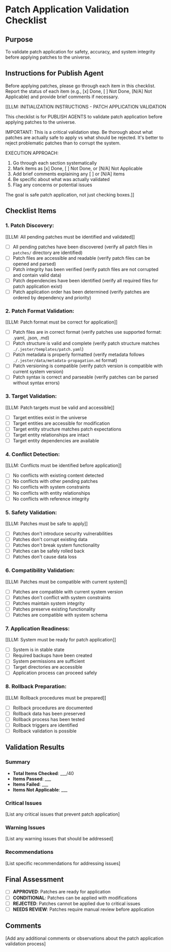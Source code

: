 

# Patch Application Validation Checklist

## Purpose

To validate patch application for safety, accuracy, and system integrity before applying patches to the universe.

## Instructions for Publish Agent

Before applying patches, please go through each item in this checklist. Report the status of each item (e.g., [x] Done, [ ] Not Done, [N/A] Not Applicable) and provide brief comments if necessary.

[[LLM: INITIALIZATION INSTRUCTIONS - PATCH APPLICATION VALIDATION

This checklist is for PUBLISH AGENTS to validate patch application before applying patches to the universe.

IMPORTANT: This is a critical validation step. Be thorough about what patches are actually safe to apply vs what should be rejected. It's better to reject problematic patches than to corrupt the system.

EXECUTION APPROACH:

1. Go through each section systematically
2. Mark items as [x] Done, [ ] Not Done, or [N/A] Not Applicable
3. Add brief comments explaining any [ ] or [N/A] items
4. Be specific about what was actually validated
5. Flag any concerns or potential issues

The goal is safe patch application, not just checking boxes.]]

## Checklist Items

### 1. **Patch Discovery:**

   [[LLM: All pending patches must be identified and validated]]
   - [ ] All pending patches have been discovered (verify all patch files in `patches/` directory are identified)
   - [ ] Patch files are accessible and readable (verify patch files can be opened and parsed)
   - [ ] Patch integrity has been verified (verify patch files are not corrupted and contain valid data)
   - [ ] Patch dependencies have been identified (verify all required files for patch application exist)
   - [ ] Patch application order has been determined (verify patches are ordered by dependency and priority)

### 2. **Patch Format Validation:**

   [[LLM: Patch format must be correct for application]]
   - [ ] Patch files are in correct format (verify patches use supported format: .yaml, .json, .md)
   - [ ] Patch structure is valid and complete (verify patch structure matches `./.jester/templates/patch.yaml`)
   - [ ] Patch metadata is properly formatted (verify metadata follows `./.jester/data/metadata-propagation.md` format)
   - [ ] Patch versioning is compatible (verify patch version is compatible with current system version)
   - [ ] Patch syntax is correct and parseable (verify patches can be parsed without syntax errors)

### 3. **Target Validation:**

   [[LLM: Patch targets must be valid and accessible]]
   - [ ] Target entities exist in the universe
   - [ ] Target entities are accessible for modification
   - [ ] Target entity structure matches patch expectations
   - [ ] Target entity relationships are intact
   - [ ] Target entity dependencies are available

### 4. **Conflict Detection:**

   [[LLM: Conflicts must be identified before application]]
   - [ ] No conflicts with existing content detected
   - [ ] No conflicts with other pending patches
   - [ ] No conflicts with system constraints
   - [ ] No conflicts with entity relationships
   - [ ] No conflicts with reference integrity

### 5. **Safety Validation:**

   [[LLM: Patches must be safe to apply]]
   - [ ] Patches don't introduce security vulnerabilities
   - [ ] Patches don't corrupt existing data
   - [ ] Patches don't break system functionality
   - [ ] Patches can be safely rolled back
   - [ ] Patches don't cause data loss

### 6. **Compatibility Validation:**

   [[LLM: Patches must be compatible with current system]]
   - [ ] Patches are compatible with current system version
   - [ ] Patches don't conflict with system constraints
   - [ ] Patches maintain system integrity
   - [ ] Patches preserve existing functionality
   - [ ] Patches are compatible with system schema

### 7. **Application Readiness:**

   [[LLM: System must be ready for patch application]]
   - [ ] System is in stable state
   - [ ] Required backups have been created
   - [ ] System permissions are sufficient
   - [ ] Target directories are accessible
   - [ ] Application process can proceed safely

### 8. **Rollback Preparation:**

   [[LLM: Rollback procedures must be prepared]]
   - [ ] Rollback procedures are documented
   - [ ] Rollback data has been preserved
   - [ ] Rollback process has been tested
   - [ ] Rollback triggers are identified
   - [ ] Rollback validation is possible

## Validation Results

### Summary
- **Total Items Checked**: ___/40
- **Items Passed**: ___
- **Items Failed**: ___
- **Items Not Applicable**: ___

### Critical Issues
[List any critical issues that prevent patch application]

### Warning Issues
[List any warning issues that should be addressed]

### Recommendations
[List specific recommendations for addressing issues]

## Final Assessment

- [ ] **APPROVED**: Patches are ready for application
- [ ] **CONDITIONAL**: Patches can be applied with modifications
- [ ] **REJECTED**: Patches cannot be applied due to critical issues
- [ ] **NEEDS REVIEW**: Patches require manual review before application

## Comments
[Add any additional comments or observations about the patch application validation process]

